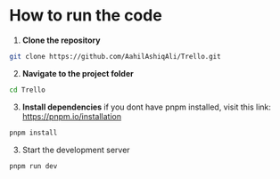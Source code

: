 <h1>How to run the code</h1>

1. **Clone the repository**
 ```bash
 git clone https://github.com/AahilAshiqAli/Trello.git
 ```
   
2. **Navigate to the project folder**

  ```bash
  cd Trello
  ```

3. **Install dependencies**
  if you dont have pnpm installed, visit this link: https://pnpm.io/installation
  ```bash
  pnpm install
  ```

3. Start the development server

  ```bash
  pnpm run dev
  ```



